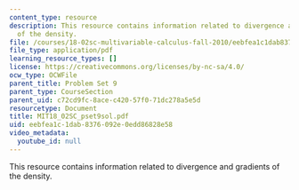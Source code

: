 ```yaml
---
content_type: resource
description: This resource contains information related to divergence and gradients
  of the density.
file: /courses/18-02sc-multivariable-calculus-fall-2010/eebfea1c1dab8376092e0edd86828e58_MIT18_02SC_pset9sol.pdf
file_type: application/pdf
learning_resource_types: []
license: https://creativecommons.org/licenses/by-nc-sa/4.0/
ocw_type: OCWFile
parent_title: Problem Set 9
parent_type: CourseSection
parent_uid: c72cd9fc-8ace-c420-57f0-71dc278a5e5d
resourcetype: Document
title: MIT18_02SC_pset9sol.pdf
uid: eebfea1c-1dab-8376-092e-0edd86828e58
video_metadata:
  youtube_id: null
---
```

This resource contains information related to divergence and gradients of the density.
